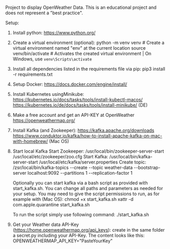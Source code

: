 Project to display OpenWeather Data. This is an educational project and does not represent a "best practice".

Setup:

1. Install python:
     https://www.python.org/

2. Create a virtual environment (optional):
     python -m venv venv      # Create a virtual environment named "env" at the current location
     source venv/bin/activate  # Activates the created virtual environment | On Windows, use `venv\Scripts\activate`

3. Install all dependencies listed in the requirements file via pip:
     pip3 install -r requirements.txt

4. Setup Docker:
     https://docs.docker.com/engine/install/
   
5. Install Kubernetes usingMinikube:
     https://kubernetes.io/docs/tasks/tools/install-kubectl-macos/
     https://kubernetes.io/de/docs/tasks/tools/install-minikube/ (DE)

6. Make a free account and get an API-KEY at OpenWeather
     https://openweathermap.org/

7. Install Kafka (and Zookeeper):
   https://kafka.apache.org/downloads
   https://www.conduktor.io/kafka/how-to-install-apache-kafka-on-mac-with-homebrew/ (Mac OS)
   
8. Start local Kafka
   Start Zookeeper: /usr/local/bin/zookeeper-server-start /usr/local/etc/zookeeper/zoo.cfg
   Start Kafka: /usr/local/bin/kafka-server-start /usr/local/etc/kafka/server.properties
   Create topic: /zsr/local/bin/kafka-topics --create --topic weather-data --bootstrap-server localhost:9092 --partitions 1 --replication-factor 1

   Optionally you can start kafka via a bash script as provided with start_kafka.sh. You can change all paths and parameters as needed for your setup.
   You may need to give the script permissions to run, as for example with (Mac OS):
   chmod +x start_kafka.sh
   xattr -d com.apple.quarantine start_kafka.sh

   To run the script simply use following command:
   ./start_kafka.sh   

9. Get your Weather data API-Key (https://home.openweathermap.org/api_keys):
   create in the same folder a secret.py including your API-Key. The content looks like this: OPENWEATHERMAP_API_KEY="PasteYourKey"

